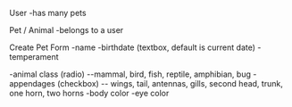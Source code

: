 User
-has many pets

Pet / Animal
-belongs to a user

Create Pet Form
-name
-birthdate (textbox, default is current date)
-temperament

-animal class (radio)
--mammal, bird, fish, reptile, amphibian, bug
-appendages (checkbox)
-- wings, tail, antennas, gills, second head, trunk, one horn, two horns
-body color
-eye color
